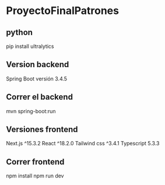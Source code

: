 # ProyectoFinalPatrones
## python
pip install ultralytics
## Version backend
Spring Boot versión 3.4.5
## Correr el backend
mvn spring-boot:run
## Versiones frontend
Next.js ^15.3.2
React ^18.2.0
Tailwind css ^3.4.1
Typescript 5.3.3
## Correr frontend
npm install
npm run dev
